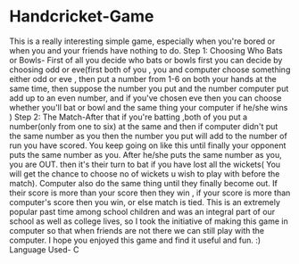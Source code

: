 # Handcricket-Game
This is a really interesting simple game, especially when you're bored or when you and your friends have nothing to do.  Step 1: Choosing Who Bats or Bowls- First of all you decide who bats or bowls first you can decide by choosing odd or eve(first both of you , you and computer choose something either odd or eve , then put a number from 1-6 on both your hands at the same time, then suppose the number you put and the number computer put add up to an even number, and if you've chosen eve then you can choose whether you'll bat or bowl and the same thing your computer if he/she wins )  Step 2: The Match-After that if you're batting ,both of you put a number(only from one to six) at the same and then if computer didn't put the same number as you then the number you put will add to the number of run you have scored. You keep going on like this until finally your opponent puts the same number as you. After he/she puts the same number as you, you are OUT. then it's their turn to bat if you have lost all the wickets( You will get the chance to choose no of wickets u wish to play with before the match). Computer also do the same thing until they finally become out. If their score is more than your score then they win , if your score is more than computer's score then you win, or else match is tied.  This is an extremely popular past time among school children and was an integral part of our school as well as college lives, so I took the initiative of making this game in computer so that when friends are not there we can still play with the computer.  I hope you enjoyed this game and find it useful and fun. :)  Language Used- C
